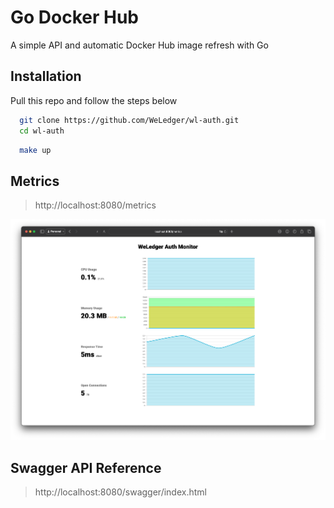 
# Go Docker Hub

A simple API and automatic Docker Hub image refresh with Go

## Installation

Pull this repo and follow the steps below

```bash
  git clone https://github.com/WeLedger/wl-auth.git
  cd wl-auth
```

```bash
  make up
```

## Metrics
> http://localhost:8080/metrics

<img src="./assets/metrics.png">

## Swagger API Reference

> http://localhost:8080/swagger/index.html